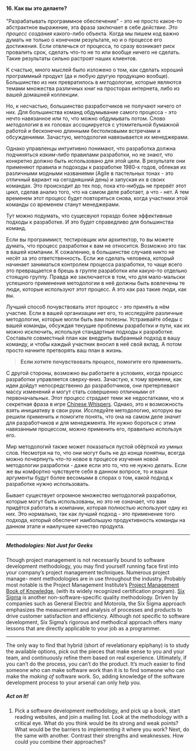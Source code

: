 #### 16. Как вы это делаете?

"Разрабатывать программное обеспечение" - это не просто какое-то абстрактное
выражение, эта фраза заключает в себе _действие_. _Это процесс создания_ 
какого-либо объекта. Когда мы пишем код важно думать не только о конечном 
результате, но и о процессе его достижения. Если отвлечься от процесса, то 
сразу возникает риск провалить срок, сделать что-то не то или вообще ничего 
не сделать. Такие результаты сильно растроят наших клиентов.

К счастью, много мыслей было изложено о том, как сделать хороший программный 
продукт (да и любую другую продукцию вообще). Большинство из них превратилось 
в _методологии_, которые являются темами множества различных книг на просторах 
интернета, либо из вашей домашней коллекции.

Но, к несчастью, большинство разработчиков не получают ничего от них. Для 
большинства команд обдумывание самого процесса - это нечто навязанное или то, 
что можно обдумывать потом. Слово _методология_ в их головах ассоциируется с 
утомительной бумажной работой и бесконечно длинными бестолковыми встречами и 
обсуждениями. Зачастую, методология навязывается их менеджерами.

Однако управленцы интуитивно понимают, что разработка должна подчиняться 
_каким-либо_ правилами разработки, но не знают, что конкретно должно быть 
использовано для этой цели. В результате они применяют правила и подоходы к 
разработке 1980-х годов, облекая их различными модными названиями (Agile в 
		пастельных тонах - это отличный вариант на сегодняшний день) и запуская 
их в своих командах. Это происходит до тех пор, пока кто-нибудь не прервёт 
этот цикл, сделав анализ того, что на самом деле работает, а что - нет. А тем 
временем этот процесс будет повторяться снова, когда участники этой команды 
со временем станут менеджерами.

Тут можно подумать, что сущесвуют гораздо более эффективные подходы к 
разработке. И это будет справедливо для большинства команд.

Если вы программист, тестировщик или архитектор, то вы можете думать, что 
процесс разработки к вам не относится. Возможно это так в вашей компании. К 
сожалению, в большинстве случаев никто не несёт за это ответственность. Если 
же сделать человека, который начинает заниматься контролем процесса разработки, 
то чаще всего это превращается в брешь в группе разработки или какую-то 
отдельно стоящую группу. Правда же заключается в том, что для мало-мальски 
успешного применения методологии в неё должны быть вовлечены те люди, которые 
используют этот процесс. А это как раз такие люди, как вы.

Лучший способ почувствовать этот процесс - это принять в нём участие. Если в 
вашей организации нет его, то исследуйте различные методологии, которые могли 
быть вам полезны. Устраивайте обеды с вашей команды, обсуждая текущие проблемы 
разработки и пути, как их можно исключить, используя стандартные подходы к 
разработке. Составьте совместный план как внедрить выбранный подход в вашу 
команду, и чтобы каждый участник вносил в неё свой вклад. А потом просто начните
претворять ваш план в жизнь.

> **Если хотите почувствовать процесс, помогите его применить.**

С другой стороны, возможно вы работаете в условиях, когда процесс разработки 
управляется сверху-вниз. Зачастую, к тому времени, как идеи дойдут непосредственно 
до разработчиков, они претерпевают массу изменений и могут стать совершенно 
отличными от первоначальных. Этот процесс страдает теми же недостатками, что и 
секретная фраза в игре [Chinese Whispers](http://en.wikipedia.org/wiki/Chinese_whispers). Однако, это и возможность взять инициативу в свои руки.
Исследуйте методологию, которую вы решили применить и помогите понять, что она 
на самом деле значит для разработчиков и для менеджмента. Не нужно бороться 
с этим навязанным процессом, можно применить его, правильно используя его.

Мир методологий также может показаться пустой обёрткой из умных слов. Несмотря 
на то, что они могут быть не до конца понятны, всегда можно почерпнуть _что-то_ 
новое в процессе изучения новой методологии разработки - даже если это то, что 
не нужно делать. Если же вы комфортно чувствуете себя в данном вопросе, то и ваши
аргументы будут более весомыми в спорах о том, какой подход к разработке нужно
использовать.

Бывает существует огромное множество методологий разработки, которые могут быть
использованы, но это не означает, что вам придётся работать в компании, которая 
полностью используют одну из них. Это нормально, так как лучший подход - это 
применение того подхода, который обеспечит наибольшую продуктивность команды на 
данном этапе и наилучшее качество продукта.

----

##### Methodologies: Not Just for Geeks

Though project management is not necessarily bound
to software development methodology, you may find
yourself running face first into your company’s project
management techniques. Numerous project manage-
ment methodologies are in use throughout the industry.
Probably most notable is the Project Management Institute’s
[Project Management Book of Knowledge](http://www.pmi.org/),
(with its widely recognized certification program).
[Six Sigma](http://www.isixsigma.com/) is another non-software-specific quality
methodology. Driven by companies such as General
Electric and Motorola, the Six Sigma approach emphasizes
the measurement and analysis of processes and
products to drive customer satisfaction and efficiency.
Although not specific to software development, Six
Sigma’s rigorous and methodical approach offers many
lessons that are directly applicable to your job as a programmer.

----

The only way to find that hybrid (short of revelationary epiphany) is to
study the available options, pick out the pieces that make sense to you
and your team, and continuously refine them based on real experience.
Ultimately, if you can’t do the process, you can’t do the product. It’s
much easier to find someone who can make software work than it is to
find someone who can make the _making of_ software work. So, adding
knowledge of the software development process to your arsenal can
only help you.

##### Act on It!

1. Pick a software development methodology, and pick up a book,
start reading websites, and join a mailing list. Look at the methodology
with a critical eye. What do you think would be its strong and
weak points? What would be the barriers to implementing it where
you work? Next, do the same with another. Contrast their strengths
and weaknesses. How could you combine their approaches?

